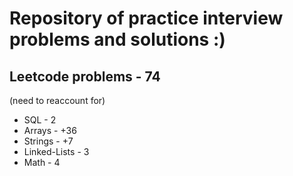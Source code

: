# Repository of practice interview problems and solutions :)

## Leetcode problems - 74
(need to reaccount for)
 - SQL - 2
 - Arrays - +36
 - Strings - +7
 - Linked-Lists - 3 
 - Math - 4